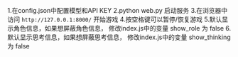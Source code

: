 1.在config.json中配置模型和API KEY
2.python web.py 启动服务
3.在浏览器中访问 `http://127.0.0.1:8000/` 开始游戏
4.按空格键可以暂停/恢复游戏
5.默认显示角色信息，如果想屏蔽角色信息， 修改index.js中的变量 show_role 为 false
6.默认显示思考信息，如果想屏蔽思考信息， 修改index.js中的变量 show_thinking 为 false
